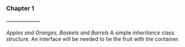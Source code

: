### Chapter 1

–––––––––––––

_Apples and Oranges, Baskets and Barrels_
A simple *inheritance* class structure.
An interface will be needed to tie the fruit with the container.
